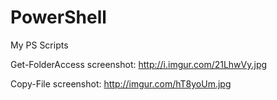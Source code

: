 # PowerShell
My PS Scripts

Get-FolderAccess screenshot: http://i.imgur.com/21LhwVy.jpg

Copy-File screenshot: http://imgur.com/hT8yoUm.jpg
